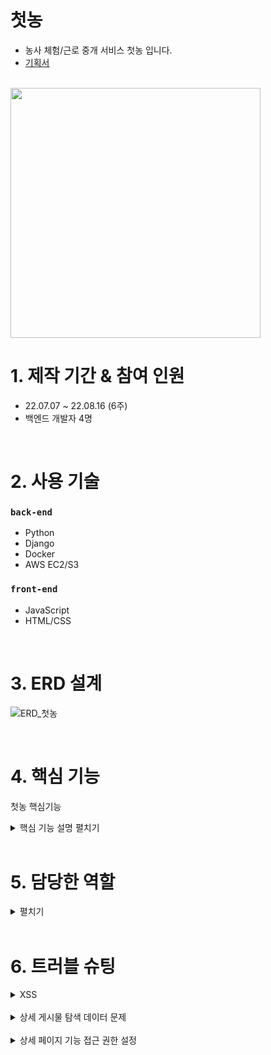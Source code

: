 # 첫농
- 농사 체험/근로 중개 서비스 첫농 입니다.
- [기획서](https://autumn-fog-802.notion.site/58ba2147a1df41839cd9b1c973dda337)

<br>

<img src="https://user-images.githubusercontent.com/104343834/186075393-9166da84-badb-4b08-ae5c-5e34b7a059ad.png" width="400">

# 1. 제작 기간 & 참여 인원
- 22.07.07 ~ 22.08.16 (6주)
- 백엔드 개발자 4명

<br>

# 2. 사용 기술
### `back-end`  
  - Python
  - Django
  - Docker
  - AWS EC2/S3
  
### `front-end`
  - JavaScript
  - HTML/CSS

<br>

# 3. ERD 설계

![ERD_첫농](https://user-images.githubusercontent.com/104343834/186077962-316059fe-8bb1-4492-bb7e-b270f7dbb3ea.png)

<br>

# 4. 핵심 기능
첫농 핵심기능

<details>
<summary>핵심 기능 설명 펼치기</summary>
<div markdown="1">       

- 공고 신청 ✅ [코드 확인](https://github.com/HWISU96-Portfolio/Firstfarm_backend/blob/6f9fcadee634c3e98aa285c68344ef972b97e55f/article/views.py#L199-L212)  
  - 해당 article_id 와 현재 user 신청기록 DB에 저장  
  
  
- 지원자 선발 ✅ [코드 확인](https://github.com/HWISU96-Portfolio/Firstfarm_backend/blob/6f9fcadee634c3e98aa285c68344ef972b97e55f/article/views.py#L256-L274)  
  - 자신이 올린 공고중 특정 공고에 지원한 신청자 조회 및 선발
  
- 공고 마감 ✅ [코드 확인](https://github.com/HWISU96-Portfolio/Firstfarm_backend/blob/6f9fcadee634c3e98aa285c68344ef972b97e55f/article/views.py#L188-L196)  
  - 선발 완료한 공고 마감
  
</div>
</details>

<br>

# 5. 담당한 역할
<details>
<summary>펼치기</summary>
<div markdown="1">       
  
- 사용자 권한에 따라 기능을 제한시킨 상세 게시물 페이지 개발 ✅ [코드 확인]()    
  <br>
- 인증된 사용자만 리뷰를 남길 수 있도록 서비스 신청 기능 개발 ✅ [코드 확인](https://github.com/HWISU96-Portfolio/Firstfarm_backend/blob/6976d0d672d1c5d5d2e48dbabbdbb30b8f5f267c/article/views.py#L199-L212)  
  - AcceptApplyView 와 연계되어 사용자의 신청/ 농장주인의 수락이 이루어 짐  
  <br>
- 카카오 지도 API를 이용한 길찾기 기능 적용 ✅ [코드 확인]()  
  - 카카오 지도 API는 타 지도 API보다 편리하게 클릭 한번으로 이미 입력된 주소 data를 적용시킬 수 있다는 장점이 있어 선택  
  
</div>
</details>
<br>

# 6. 트러블 슈팅

<details>
<summary>XSS</summary>
<div markdown="1">       

배포 직후 반사형 XSS 공격이 들어와 브라우저에서 악성 스크립트가 실행되는 문제 발생  
→ Javascript에서 정규표현식으로 치환하여 기초적인 방어 기능 구현  
→ 라이브러리 (lucy-xss-servlet-filter) 사용을 통한 XSS 취약점 보완 방법 탐색
  
✅ [코드 확인](https://github.com/gyuhyeongH/firstfarm_front2/blob/837f7e5cefe37222e1d0ba248ad556e61de9d9c5/js/articleupload.js#L1-L9)
</div>
</details>

<br>

<details>
<summary>상세 게시물 탐색 데이터 문제</summary>
<div markdown="1">       

 → article_id 데이터를 불필요한 데이터 저장 및 api 호출로 서버에 부담을 주는 쿠키 대신 로컬 스토리지에 저장하여 전달

  
✅ [코드 확인](https://github.com/gyuhyeongH/firstfarm_front2/blob/837f7e5cefe37222e1d0ba248ad556e61de9d9c5/js/articledetail.js#L1-L4)
</div>
</details>

<br>

<details>
<summary>상세 페이지 기능 접근 권한 설정</summary>
<div markdown="1">       

 → permission class 커스텀을 통해 조건에 해당하는 사용자만 기능에 접근 가능하도록 설정

  
✅ [코드 확인]()
</div>
</details>


<br>
